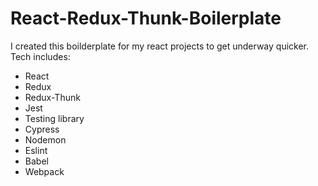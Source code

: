 # React-Redux-Thunk-Boilerplate

I created this boilderplate for my react projects to get underway quicker. Tech includes:

- React
- Redux
- Redux-Thunk
- Jest
- Testing library
- Cypress
- Nodemon
- Eslint
- Babel
- Webpack

